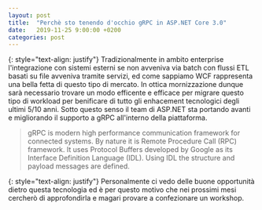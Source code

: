 ```yaml
---
layout: post
title:  "Perchè sto tenendo d'occhio gRPC in ASP.NET Core 3.0"
date:   2019-11-25 9:00:00 +0200
categories: post
---
```

{: style="text-align: justify"}
Tradizionalmente in ambito enterprise l'integrazione con sistemi esterni se non avveniva via batch con flussi ETL basati su file avveniva tramite servizi, ed come sappiamo WCF rappresenta una bella fetta di questo tipo di mercato. In ottica mornizzazione dunque sarà necessario trovare un modo efficente e efficace per migrare questo tipo di workload per benificare di tutto gli enhacement tecnologici degli ultimi 5/10 anni. Sotto questo senso il team di ASP.NET sta portando avanti e migliorando il supporto a gRPC all'interno della piattaforma.

> gRPC is modern high performance communication framework for connected systems. By nature it is Remote Procedure Call (RPC) framework. It uses Protocol Buffers developed by Google as its Interface Definition Language (IDL). Using IDL the structure and payload messages are defined.

{: style="text-align: justify"}
Personalmente ci vedo delle buone opportunità dietro questa tecnologia ed è per questo motivo che nei prossimi mesi cercherò di approfondirla e magari provare a confezionare un workshop.